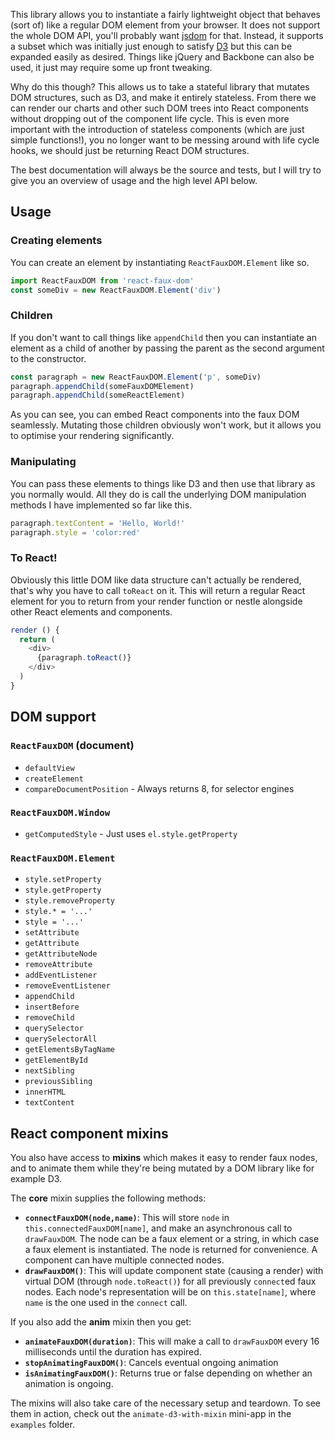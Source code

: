 This library allows you to instantiate a fairly lightweight object that behaves (sort of) like a regular DOM element from your browser. It does not support the whole DOM API, you'll probably want [jsdom][] for that. Instead, it supports a subset which was initially just enough to satisfy [D3][] but this can be expanded easily as desired. Things like jQuery and Backbone can also be used, it just may require some up front tweaking.

Why do this though? This allows us to take a stateful library that mutates DOM structures, such as D3, and make it entirely stateless. From there we can render our charts and other such DOM trees into React components without dropping out of the component life cycle. This is even more important with the introduction of stateless components (which are just simple functions!), you no longer want to be messing around with life cycle hooks, we should just be returning React DOM structures.

The best documentation will always be the source and tests, but I will try to give you an overview of usage and the high level API below.

## Usage

### Creating elements

You can create an element by instantiating `ReactFauxDOM.Element` like so.

```javascript
import ReactFauxDOM from 'react-faux-dom'
const someDiv = new ReactFauxDOM.Element('div')
```

### Children

If you don't want to call things like `appendChild` then you can instantiate an element as a child of another by passing the parent as the second argument to the constructor.

```javascript
const paragraph = new ReactFauxDOM.Element('p', someDiv)
paragraph.appendChild(someFauxDOMElement)
paragraph.appendChild(someReactElement)
```

As you can see, you can embed React components into the faux DOM seamlessly. Mutating those children obviously won't work, but it allows you to optimise your rendering significantly.

### Manipulating

You can pass these elements to things like D3 and then use that library as you normally would. All they do is call the underlying DOM manipulation methods I have implemented so far like this.

```javascript
paragraph.textContent = 'Hello, World!'
paragraph.style = 'color:red'
```

### To React!

Obviously this little DOM like data structure can't actually be rendered, that's why you have to call `toReact` on it. This will return a regular React element for you to return from your render function or nestle alongside other React elements and components.

```javascript
render () {
  return (
    <div>
      {paragraph.toReact()}
    </div>
  )
}
```

## DOM support

### `ReactFauxDOM` (document)

 * `defaultView`
 * `createElement`
 * `compareDocumentPosition` - Always returns 8, for selector engines

### `ReactFauxDOM.Window`

 * `getComputedStyle` - Just uses `el.style.getProperty`

### `ReactFauxDOM.Element`

* `style.setProperty`
* `style.getProperty`
* `style.removeProperty`
* `style.* = '...'`
* `style = '...'`
* `setAttribute`
* `getAttribute`
* `getAttributeNode`
* `removeAttribute`
* `addEventListener`
* `removeEventListener`
* `appendChild`
* `insertBefore`
* `removeChild`
* `querySelector`
* `querySelectorAll`
* `getElementsByTagName`
* `getElementById`
* `nextSibling`
* `previousSibling`
* `innerHTML`
* `textContent`

[jsdom]: https://github.com/tmpvar/jsdom
[d3]: http://d3js.org/

## React component mixins

You also have access to **mixins** which makes it easy to render faux nodes, and to animate them while they're being mutated by a DOM library like for example D3.

The **core** mixin supplies the following methods:

* **`connectFauxDOM(node,name)`**: This will store `node` in `this.connectedFauxDOM[name]`, and make an asynchronous call to `drawFauxDOM`. The node can be a faux element or a string, in which case a faux element is instantiated. The node is returned for convenience. A component can have multiple connected nodes.
* **`drawFauxDOM()`**: This will update component state (causing a render) with virtual DOM (through `node.toReact()`) for all previously `connect`ed faux nodes. Each node's representation will be on `this.state[name]`, where `name` is the one used in the `connect` call.

If you also add the **anim** mixin then you get:

* **`animateFauxDOM(duration)`**: This will make a call to `drawFauxDOM` every 16 milliseconds until the duration has expired.
* **`stopAnimatingFauxDOM()`**: Cancels eventual ongoing animation
* **`isAnimatingFauxDOM()`**: Returns true or false depending on whether an animation is ongoing.

The mixins will also take care of the necessary setup and teardown. To see them in action, check out the `animate-d3-with-mixin` mini-app in the `examples` folder.
